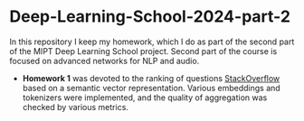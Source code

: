# Deep-Learning-School-2024-part-2
In this repository I keep my homework, which I do as part of the second part of the MIPT Deep Learning School project. Second part of the course is focused on advanced networks for NLP and audio. 

* **Homework 1** was devoted to the ranking of questions [StackOverflow](https://stackoverflow.com ) based on a semantic vector representation. Various embeddings and tokenizers were implemented, and the quality of aggregation was checked by various metrics.
